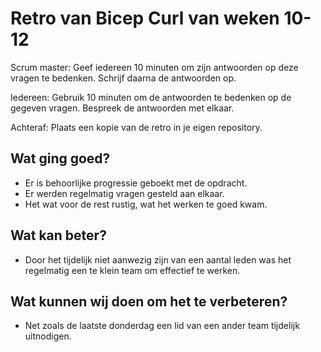 # Retro van Bicep Curl van weken 10-12
Scrum master: Geef iedereen 10 minuten om zijn antwoorden op deze vragen te bedenken. Schrijf daarna de antwoorden op. 

Iedereen: Gebruik 10 minuten om de antwoorden te bedenken op de gegeven vragen. Bespreek de antwoorden met elkaar.

Achteraf: Plaats een kopie van de retro in je eigen repository.

## Wat ging goed?
 - Er is behoorlijke progressie geboekt met de opdracht. 
 - Er werden regelmatig vragen gesteld aan elkaar.
 - Het wat voor de rest rustig, wat het werken te goed kwam.

## Wat kan beter?
 - Door het tijdelijk niet aanwezig zijn van een aantal leden was het regelmatig een te klein team om effectief te werken.

## Wat kunnen wij doen om het te verbeteren?
 - Net zoals de laatste donderdag een lid van een ander team tijdelijk uitnodigen. 
